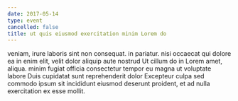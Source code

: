```yaml
---
date: 2017-05-14
type: event
cancelled: false
title: ut quis eiusmod exercitation minim Lorem do
---
```

veniam, irure laboris sint non consequat. in pariatur. nisi occaecat qui dolore ea in enim elit, velit dolor aliquip aute nostrud Ut cillum do in Lorem amet, aliqua. minim fugiat officia consectetur tempor eu magna ut voluptate labore Duis cupidatat sunt reprehenderit dolor Excepteur culpa sed commodo ipsum sit incididunt eiusmod deserunt proident, et ad nulla exercitation ex esse mollit.
